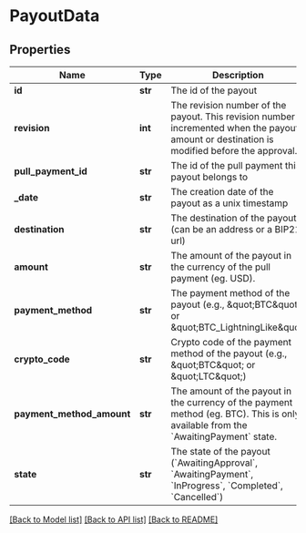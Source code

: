 # PayoutData

## Properties
Name | Type | Description | Notes
------------ | ------------- | ------------- | -------------
**id** | **str** | The id of the payout | [optional] 
**revision** | **int** | The revision number of the payout. This revision number is incremented when the payout amount or destination is modified before the approval. | [optional] 
**pull_payment_id** | **str** | The id of the pull payment this payout belongs to | [optional] 
**_date** | **str** | The creation date of the payout as a unix timestamp | [optional] 
**destination** | **str** | The destination of the payout (can be an address or a BIP21 url) | [optional] 
**amount** | **str** | The amount of the payout in the currency of the pull payment (eg. USD). | [optional] 
**payment_method** | **str** | The payment method of the payout (e.g., \&quot;BTC\&quot; or \&quot;BTC_LightningLike\&quot; | [optional] 
**crypto_code** | **str** | Crypto code of the payment method of the payout (e.g., \&quot;BTC\&quot; or \&quot;LTC\&quot;) | [optional] 
**payment_method_amount** | **str** | The amount of the payout in the currency of the payment method (eg. BTC). This is only available from the &#x60;AwaitingPayment&#x60; state. | [optional] 
**state** | **str** | The state of the payout (&#x60;AwaitingApproval&#x60;, &#x60;AwaitingPayment&#x60;, &#x60;InProgress&#x60;, &#x60;Completed&#x60;, &#x60;Cancelled&#x60;) | [optional] 

[[Back to Model list]](../README.md#documentation-for-models) [[Back to API list]](../README.md#documentation-for-api-endpoints) [[Back to README]](../README.md)

